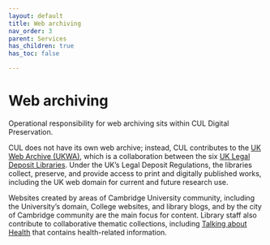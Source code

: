 ```yaml
---
layout: default
title: Web archiving
nav_order: 3
parent: Services
has_children: true
has_toc: false

---
```


# Web archiving

Operational responsibility for web archiving sits within CUL Digital Preservation. 

CUL does not have its own web archive; instead, CUL contributes to the [UK Web Archive (UKWA)](https://www.webarchive.org.uk/en/ukwa/), which is a collaboration between the six [UK Legal Deposit Libraries](https://www.lib.cam.ac.uk/collections/departments/legal-deposit). Under the UK’s Legal Deposit Regulations, the libraries collect, preserve, and provide access to print and digitally published works, including the UK web domain for current and future research use.  

Websites created by areas of Cambridge University community, including the University’s domain, College websites, and library blogs, and by the city of Cambridge community are the main focus for content. Library staff also contribute to collaborative thematic collections, including [Talking about Health](https://www.webarchive.org.uk/en/ukwa/collection/4028) that contains health-related information. 

 
